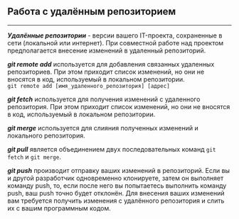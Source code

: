 ## Работа с удалённым репозиторием

---
***Удалённые репозитории*** - версии вашего IT-проекта, сохраненные в сети (локальной или интернет). При совместной работе над проектом предполагается внесение изменений в удаленный репозиторий.

***git remote add*** используется для добавления связанных удаленных репозиториев.
При этом приходит список изменений, но они не вносятся в код, используемый в локальном репозитории.  
`git remote add [имя_удаленного_репозитория] [адрес]`

***git fetch*** используется для получения изменений с удаленного репозитория. При этом приходит список изменений, но они не вносятся в код, используемый в локальном репозитории.

***git merge*** используется для слияния полученных изменений и локального репозитория.

***git pull*** является объединением двух последовательных команд `git fetch` и `git merge`.

***git push*** производит отправку ваших изменений в репозиторий. Если вы и другой разработчик одновременно клонируете, затем он выполняет команду push, то, если после него вы попытаетесь выполнить команду push, ваш push точно будет отклонён. Для внесения ваших изменений вам требуется получить изменения с удалённого репозитория и слить их с вашим программным кодом.